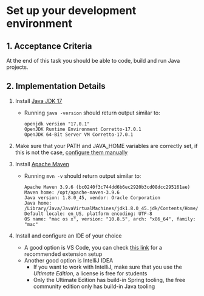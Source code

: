 # Set up your development environment

## 1. Acceptance Criteria

At the end of this task you should be able to code, build and run Java projects.

## 2. Implementation Details

1. Install [Java JDK 17](https://docs.aws.amazon.com/corretto/latest/corretto-17-ug/downloads-list.html)
    * Running `java -version` should return output similar to:

        ```console
        openjdk version "17.0.1" 
        OpenJDK Runtime Environment Corretto-17.0.1
        OpenJDK 64-Bit Server VM Corretto-17.0.1
        ```
1. Make sure that your PATH and JAVA_HOME variables are correctly set, if this is not the case, [configure them manually](https://www.baeldung.com/java-home-on-windows-mac-os-x-linux)
1. Install [Apache Maven](https://maven.apache.org/install.html)
    * Running `mvn -v` should return output similar to:
    
        ```console
        Apache Maven 3.9.6 (bc0240f3c744dd6b6ec2920b3cd08dcc295161ae)
        Maven home: /opt/apache-maven-3.9.6
        Java version: 1.8.0_45, vendor: Oracle Corporation
        Java home: /Library/Java/JavaVirtualMachines/jdk1.8.0_45.jdk/Contents/Home/jre
        Default locale: en_US, platform encoding: UTF-8
        OS name: "mac os x", version: "10.8.5", arch: "x86_64", family: "mac"
        ```

1. Install and configure an IDE of your choice
    * A good option is VS Code, you can check [this link](https://code.visualstudio.com/docs/java/java-spring-boot) for a recommended extension setup
    * Another good option is IntelliJ IDEA
        * If you want to work with IntelliJ, make sure that you use the _Ultimate Edition_, a license is free for students
        * Only the Ultimate Edition has build-in Spring tooling, the free community edition only has build-in Java tooling